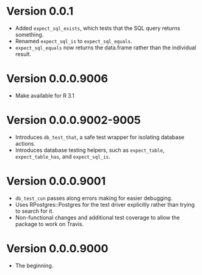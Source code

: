 # Version 0.0.1

- Added `expect_sql_exists`, which tests that the SQL query returns something.
- Renamed `expect_sql_is` to `expect_sql_equals`.
- `expect_sql_equals` now returns the data.frame rather than the individual result.

# Version 0.0.0.9006
- Make available for R 3.1

# Version 0.0.0.9002-9005

- Introduces `db_test_that`, a safe test wrapper for isolating database actions.
- Introduces database testing helpers, such as `expect_table`, `expect_table_has`, and `expect_sql_is`.

# Version 0.0.0.9001

- `db_test_con` passes along errors making for easier debugging.
- Uses RPostgres::Postgres for the test driver explicitly rather than trying to search for it.
- Non-functional changes and additional test coverage to allow the package to work on Travis.

# Version 0.0.0.9000

- The beginning.
